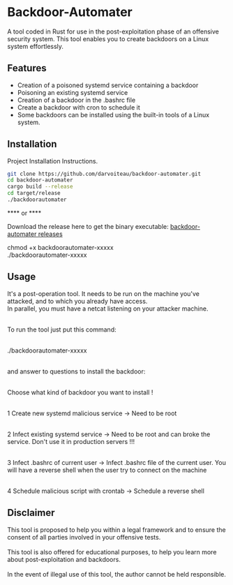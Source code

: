# Backdoor-Automater
A tool coded in Rust for use in the post-exploitation phase of an offensive security system.
This tool enables you to create backdoors on a Linux system effortlessly.

## Features

- Creation of a poisoned systemd service containing a backdoor
- Poisoning an existing systemd service
- Creation of a backdoor in the .bashrc file
- Create a backdoor with cron to schedule it
- Some backdoors can be installed using the built-in tools of a Linux system.

## Installation

Project Installation Instructions.

```bash
git clone https://github.com/darvoiteau/backdoor-automater.git
cd backdoor-automater
cargo build --release
cd target/release
./backdoorautomater
```
**** or ****

Download the release here to get the binary executable: <a href="https://github.com/darvoiteau/backdoor-automater/releases/tag/backdoorautomater">backdoor-automater releases</a>

chmod +x backdoorautomater-xxxxx<br>
./backdoorautomater-xxxxx<br>


## Usage

It's a post-operation tool. It needs to be run on the machine you've attacked, and to which you already have access. <br>
In parallel, you must have a netcat listening on your attacker machine.<br><br>

To run the tool just put this command:<br><br>

./backdoorautomater-xxxxx<br><br>

and answer to questions to install the backdoor:<br><br>



Choose what kind of backdoor you want to install !<br><br>

1 Create new systemd malicious service  -> Need to be root<br><br>

2 Infect existing systemd service  -> Need to be root and can broke the service. Don't use it in production servers !!!<br><br>

3 Infect .bashrc of current user  -> Infect .bashrc file of the current user. You will have a reverse shell when the user try to connect on the machine<br><br>

4 Schedule malicious script with crontab  -> Schedule a reverse shell<br>

## Disclaimer
This tool is proposed to help you within a legal framework and to ensure the consent of all parties involved in your offensive tests.<br><br>
This tool is also offered for educational purposes, to help you learn more about post-exploitation and backdoors.<br><br>
In the event of illegal use of this tool, the author cannot be held responsible.<br>
